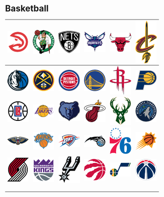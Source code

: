 # Basketball 

| ![atlanta-hawks] | ![boston-celtics] | ![brooklyn-nets] | ![charlotte-hornets] | ![chicago-bulls] | ![cleveland-cavaliers] |
|:---:|:---:|:---:|:---:|:---:|:---:|
| ![dallas-mavericks] | ![denver-nuggets] | ![detroit-pistons] | ![golden-state-warriors] | ![houston-rockets] | ![indiana-pacers] |
| ![la-clippers] | ![los-angeles-lakers] | ![memphis-grizzlies] | ![miami-heat] | ![milwaukee-bucks] | ![minnesota-timberwolves] |
| ![new-orleans-pelicans] | ![new-york-knicks] | ![oklahoma-city-thunder] | ![orlando-magic] | ![philadelphia-76ers] | ![phoenix-suns] |
| ![portland-trail-blazers] | ![sacramento-kings] | ![san-antonio-spurs] | ![toronto-raptors] | ![utah-jazz] | ![washington-wizards] |
| ![space] | ![space] | ![space] | ![space] | ![space] | ![space] |


[atlanta-hawks]:atlanta-hawks.png
[boston-celtics]:boston-celtics.png
[brooklyn-nets]:brooklyn-nets.png
[charlotte-hornets]:charlotte-hornets.png
[chicago-bulls]:chicago-bulls.png
[cleveland-cavaliers]:cleveland-cavaliers.png
[dallas-mavericks]:dallas-mavericks.png
[denver-nuggets]:denver-nuggets.png
[detroit-pistons]:detroit-pistons.png
[golden-state-warriors]:golden-state-warriors.png
[houston-rockets]:houston-rockets.png
[indiana-pacers]:indiana-pacers.png
[la-clippers]:la-clippers.png
[los-angeles-lakers]:los-angeles-lakers.png
[memphis-grizzlies]:memphis-grizzlies.png
[miami-heat]:miami-heat.png
[milwaukee-bucks]:milwaukee-bucks.png
[minnesota-timberwolves]:minnesota-timberwolves.png
[new-orleans-pelicans]:new-orleans-pelicans.png
[new-york-knicks]:new-york-knicks.png
[oklahoma-city-thunder]:oklahoma-city-thunder.png
[orlando-magic]:orlando-magic.png
[philadelphia-76ers]:philadelphia-76ers.png
[phoenix-suns]:phoenix-suns.png
[portland-trail-blazers]:portland-trail-blazers.png
[sacramento-kings]:sacramento-kings.png
[san-antonio-spurs]:san-antonio-spurs.png
[toronto-raptors]:toronto-raptors.png
[utah-jazz]:utah-jazz.png
[washington-wizards]:washington-wizards.png

[space]:../../../misc/space-1500.png "Space"

